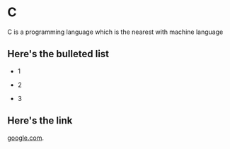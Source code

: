 # C
C is a programming language which is the nearest with machine language
## Here's the bulleted list
- 1
- 2
- 3
## Here's the link
 [google.com](https://google.com/).